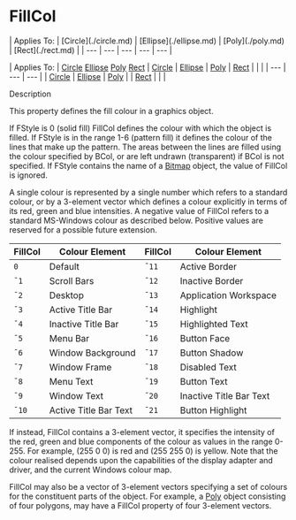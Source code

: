 




<h1 class="heading"><span class="name">FillCol</span></h1>
| Applies To: | [Circle](./circle.md) | [Ellipse](./ellipse.md) | [Poly](./poly.md) | [Rect](./rect.md) |
| --- | --- | --- | --- | ---  |

| Applies To: | [Circle](./circle.md) [Ellipse](./ellipse.md) [Poly](./poly.md) [Rect](./rect.md) | [Circle](./circle.md) | [Ellipse](./ellipse.md) | [Poly](./poly.md) | [Rect](./rect.md) |  |  |
| --- | --- | ---  |
| [Circle](./circle.md) | [Ellipse](./ellipse.md) | [Poly](./poly.md) |
| [Rect](./rect.md) |  |  |


Description


This property defines the fill colour in a graphics object.



If FStyle is 0 (solid fill) FillCol defines the colour with which the object is filled. If FStyle is in the range 1-6 (pattern fill) it defines the colour of the lines that make up the pattern. The areas between the lines are filled using the colour specified by BCol, or are left undrawn (transparent) if BCol is not specified. If FStyle contains the name of a [Bitmap](./bitmap.md) object, the value of FillCol is ignored.


A single colour is represented by a single number which refers to a standard colour, or by a 3-element vector which defines a colour explicitly in terms of its red, green and blue intensities. A negative value of FillCol refers to a standard MS-Windows colour as described below. Positive values are reserved for a possible future extension.

| FillCol | Colour Element | FillCol | Colour Element |
| --- | --- | --- | ---  |
| `0` | Default | `¯11` | Active Border |
| `¯1` | Scroll Bars | `¯12` | Inactive Border |
| `¯2` | Desktop | `¯13` | Application Workspace |
| `¯3` | Active Title Bar | `¯14` | Highlight |
| `¯4` | Inactive Title Bar | `¯15` | Highlighted Text |
| `¯5` | Menu Bar | `¯16` | Button Face |
| `¯6` | Window Background | `¯17` | Button Shadow |
| `¯7` | Window Frame | `¯18` | Disabled Text |
| `¯8` | Menu Text | `¯19` | Button Text |
| `¯9` | Window Text | `¯20` | Inactive Title Bar Text |
| `¯10` | Active Title Bar Text | `¯21` | Button Highlight |


If instead, FillCol contains a 3-element vector, it 
specifies the intensity of the red, green and blue components of the colour as 
values in the range 0-255. For example, (255 0 0) is red and (255 255 0) is 
yellow. Note that the colour realised depends upon the capabilities of the 
display adapter and driver, and the current Windows colour map.


FillCol may also be a vector of 3-element vectors specifying a set of colours for the constituent parts of the object. For example, a [Poly](./poly.md) object consisting of four polygons, may have a FillCol property of four 3-element vectors.


